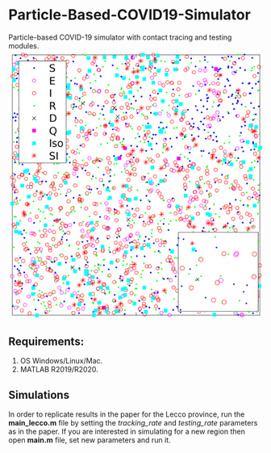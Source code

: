 # Particle-Based-COVID19-Simulator
Particle-based COVID-19 simulator with contact tracing and testing modules.
<img src="https://raw.githubusercontent.com/IS2AI/Particle-Based-COVID19-Simulator/main/particles_on_map.png" width="700">

## Requirements:
1. OS Windows/Linux/Mac.
2. MATLAB R2019/R2020.

## Simulations
In order to replicate results in the paper for the Lecco province, run the **main_lecco.m** file
by setting the *tracking_rate* and *testing_rate* parameters as in the paper.
If you are interested in simulating for a new region then open **main.m** file, set new parameters
and run it. 


